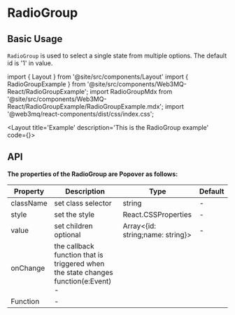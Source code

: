 # RadioGroup

## Basic Usage
`RadioGroup` is used to select a single state from multiple options. The default id is '1' in value.

import { Layout } from '@site/src/components/Layout'
import { RadioGroupExample } from '@site/src/components/Web3MQ-React/RadioGroupExample';
import RadioGroupMdx from '@site/src/components/Web3MQ-React/RadioGroupExample/RadioGroupExample.mdx';
import '@web3mq/react-components/dist/css/index.css';

<Layout
title='Example'
description='This is the RadioGroup example'
code={<RadioGroupMdx />}>
<RadioGroupExample />
</Layout>

## API

**The properties of the RadioGroup are Popover as follows:**

| Property     | Description           | Type                | Default    |
| ------------ | --------------------- | ------------------- | ---------- |
|  className   | set class selector    | string              |    -       |
|  style       | set the style         | React.CSSProperties |    -       |
|  value       | set children optional | Array<{id: string;name: string}> |    -       |
|  onChange    | the callback function that is triggered when the state changes	function(e:Event)	-	
  | Function            |    -       |